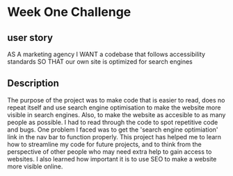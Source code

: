 # Week One Challenge

## user story 

AS A marketing agency
I WANT a codebase that follows accessibility standards
SO THAT our own site is optimized for search engines

## Description

The purpose of the project was to make code that is easier to read, does no repeat itself and use search engine optimisation to make the website more visible in search engines. Also, to make the website as accesible to as many people as possible.
I had to read through the code to spot repetitive code and bugs. One problem I faced was to get the 'search engine optimiation' link in the nav bar to function properly. 
This project has helped me to learn how to streamline my code for future projects, and to think from the perspective of other people who may need extra help to gain access to websites. I also learned how important it is to use SEO to make a website more visible online. 

